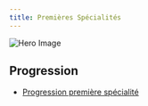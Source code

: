 ```yaml
---
title: Premières Spécialités
---
```

![Hero Image](https://res.cloudinary.com/dpw19qolx/image/upload/t_cover-image/v1562051079/close-up-colorful-count-1329295.jpg)

## Progression

- [Progression première spécialité](./progression-premiere-spe)